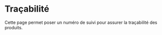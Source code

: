 # Traçabilité 

Cette page permet poser un numéro de suivi pour assurer la traçabilité des produits.
